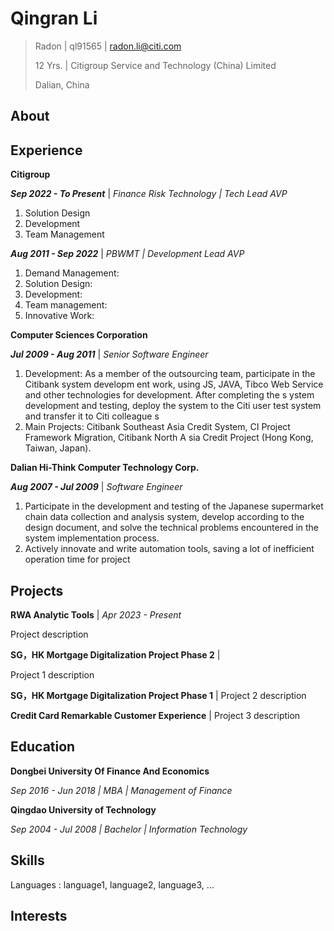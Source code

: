 # Qingran Li 

> Radon | ql91565 | radon.li@citi.com
>
> 12 Yrs. | Citigroup Service and Technology (China) Limited
>
> Dalian, China


## About

## Experience

**Citigroup**

***Sep 2022 - To Present*** | *Finance Risk Technology | Tech Lead AVP*

1. Solution Design
2. Development
3. Team Management

***Aug 2011 - Sep 2022*** | *PBWMT | Development Lead AVP*

1. Demand Management:
2. Solution Design:
3. Development:
4. Team management:
5. Innovative Work:

**Computer Sciences Corporation**

***Jul 2009 - Aug 2011*** | *Senior Software Engineer*

1. Development: As a member of the outsourcing team, participate in the Citibank system developm ent work, using JS, JAVA, Tibco Web Service and other technologies for development. After completing the s ystem development and testing, deploy the system to the Citi user test system and transfer it to Citi colleague s
2. Main Projects: Citibank Southeast Asia Credit System, CI Project Framework Migration, Citibank North A sia Credit Project (Hong Kong, Taiwan, Japan).



**Dalian Hi-Think Computer Technology Corp.**

***Aug 2007 - Jul 2009*** | *Software Engineer*

   1. Participate in the development and testing of the Japanese supermarket chain data collection and analysis system, develop according to the design document, and solve the technical problems encountered in the system implementation process.
   2. Actively innovate and write automation tools, saving a lot of inefficient operation time for project

Projects
-----------------
**RWA Analytic Tools**  | *Apr 2023 - Present* 

Project description

**SG，HK Mortgage Digitalization Project Phase 2** |

  Project 1 description

**SG，HK Mortgage Digitalization Project Phase 1** |
  Project 2 description

**Credit Card Remarkable Customer Experience** |
   Project 3 description

Education
---------

**Dongbei University Of Finance And Economics** 

*Sep 2016 - Jun 2018 | MBA | Management of Finance*

**Qingdao University of Technology** 

*Sep 2004 - Jul 2008 | Bachelor | Information Technology*

Skills
------

Languages
:   language1, language2, language3, ...

Interests
--------
